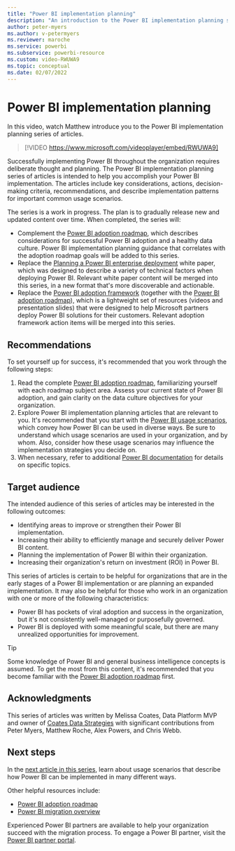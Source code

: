 ```yaml
---
title: "Power BI implementation planning"
description: "An introduction to the Power BI implementation planning series of articles."
author: peter-myers
ms.author: v-petermyers
ms.reviewer: maroche
ms.service: powerbi
ms.subservice: powerbi-resource
ms.custom: video-RWUWA9
ms.topic: conceptual
ms.date: 02/07/2022
---
```


# Power BI implementation planning

In this video, watch Matthew introduce you to the Power BI implementation planning series of articles.

> [!VIDEO https://www.microsoft.com/videoplayer/embed/RWUWA9]

Successfully implementing Power BI throughout the organization requires deliberate thought and planning. The Power BI implementation planning series of articles is intended to help you accomplish your Power BI implementation. The articles include key considerations, actions, decision-making criteria, recommendations, and describe implementation patterns for important common usage scenarios.

The series is a work in progress. The plan is to gradually release new and updated content over time. When completed, the series will:

- Complement the [Power BI adoption roadmap](powerbi-adoption-roadmap-overview.md), which describes considerations for successful Power BI adoption and a healthy data culture. Power BI implementation planning guidance that correlates with the adoption roadmap goals will be added to this series.
- Replace the [Planning a Power BI enterprise deployment](https://aka.ms/PBIEnterpriseDeploymentWP) white paper, which was designed to describe a variety of technical factors when deploying Power BI. Relevant white paper content will be merged into this series, in a new format that's more discoverable and actionable.
- Replace the [Power BI adoption framework](https://github.com/pbiaf/powerbiadoption) (together with the [Power BI adoption roadmap](powerbi-adoption-roadmap-overview.md)), which is a lightweight set of resources (videos and presentation slides) that were designed to help Microsoft partners deploy Power BI solutions for their customers. Relevant adoption framework action items will be merged into this series.

## Recommendations

To set yourself up for success, it's recommended that you work through the following steps:

1. Read the complete [Power BI adoption roadmap](powerbi-adoption-roadmap-overview.md), familiarizing yourself with each roadmap subject area. Assess your current state of Power BI adoption, and gain clarity on the data culture objectives for your organization.
2. Explore Power BI implementation planning articles that are relevant to you. It's recommended that you start with the [Power BI usage scenarios](powerbi-implementation-planning-usage-scenario-overview.md), which convey how Power BI can be used in diverse ways. Be sure to understand which usage scenarios are used in your organization, and by whom. Also, consider how these usage scenarios may influence the implementation strategies you decide on.
3. When necessary, refer to additional [Power BI documentation](../index.yml) for details on specific topics.

## Target audience

The intended audience of this series of articles may be interested in the following outcomes:

- Identifying areas to improve or strengthen their Power BI implementation.
- Increasing their ability to efficiently manage and securely deliver Power BI content.
- Planning the implementation of Power BI within their organization.
- Increasing their organization's return on investment (ROI) in Power BI.

This series of articles is certain to be helpful for organizations that are in the early stages of a Power BI implementation or are planning an expanded implementation. It may also be helpful for those who work in an organization with one or more of the following characteristics:

- Power BI has pockets of viral adoption and success in the organization, but it's not consistently well-managed or purposefully governed.
- Power BI is deployed with some meaningful scale, but there are many unrealized opportunities for improvement.

> [!TIP]
> Some knowledge of Power BI and general business intelligence concepts is assumed. To get the most from this content, it's recommended that you become familiar with the [Power BI adoption roadmap](powerbi-adoption-roadmap-overview.md) first.

## Acknowledgments

This series of articles was written by Melissa Coates, Data Platform MVP and owner of [Coates Data Strategies](https://www.coatesdatastrategies.com/) with significant contributions from Peter Myers, Matthew Roche, Alex Powers, and Chris Webb.

## Next steps

In the [next article in this series](powerbi-implementation-planning-usage-scenario-overview.md), learn about usage scenarios that describe how Power BI can be implemented in many different ways.

Other helpful resources include:

- [Power BI adoption roadmap](powerbi-adoption-roadmap-overview.md)
- [Power BI migration overview](powerbi-migration-overview.md)

Experienced Power BI partners are available to help your organization succeed with the migration process. To engage a Power BI partner, visit the [Power BI partner portal](https://powerbi.microsoft.com/partners/).
